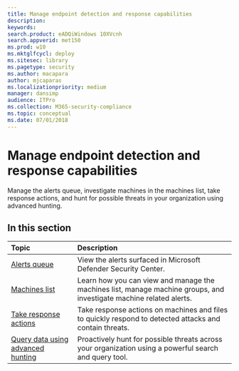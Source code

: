 ```yaml
---
title: Manage endpoint detection and response capabilities
description: 
keywords: 
search.product: eADQiWindows 10XVcnh
search.appverid: met150
ms.prod: w10
ms.mktglfcycl: deploy
ms.sitesec: library
ms.pagetype: security
ms.author: macapara
author: mjcaparas
ms.localizationpriority: medium
manager: dansimp
audience: ITPro
ms.collection: M365-security-compliance 
ms.topic: conceptual
ms.date: 07/01/2018
---
```


# Manage endpoint detection and response capabilities

Manage the alerts queue, investigate machines in the machines list, take response actions, and hunt for possible threats in your organization using advanced hunting.


## In this section
Topic | Description 
:---|:---
[Alerts queue](alerts-queue-endpoint-detection-response.md)| View the alerts surfaced in Microsoft Defender Security Center.
[Machines list](machines-view-overview-windows-defender-advanced-threat-protection.md) | Learn how you can view and manage the machines list, manage machine groups, and investigate machine related alerts. 
[Take response actions](response-actions-windows-defender-advanced-threat-protection.md)| Take response actions on machines and files to quickly respond to detected attacks and contain threats.
[Query data using advanced hunting](advanced-hunting-windows-defender-advanced-threat-protection.md)| Proactively hunt for possible threats across your organization using a powerful search and query tool.